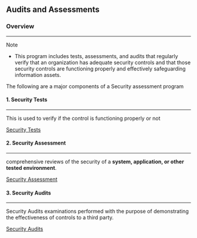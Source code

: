 ## Audits and Assessments 

### Overview 
---
>[!note]
>- This program includes tests, assessments, and audits that regularly verify that an organization has adequate security controls and that those security controls are functioning properly and effectively safeguarding information assets.

The following are a major components of a Security assessment program 


#### 1. Security Tests 
---
This is used to verify if the control is functioning properly or not 

[Security Tests](Security%20Tests.md)

#### 2. Security Assessment 
---
comprehensive reviews of the security of a **system, application, or other tested environment**.  

[Security Assessment](Security%20Assessment.md)

#### 3. Security Audits 
---
Security Audits examinations performed with the purpose of demonstrating the effectiveness of controls to a third party.

[Security Audits](Security%20Audits.md)
